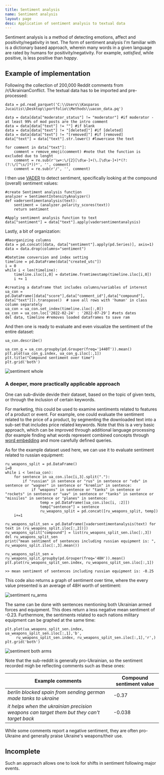 ```yaml
---
title: Sentiment analysis
name: Sentiment analysis
layout: page
desc: Application of sentiment analysis to textual data
---
```

Sentiment analysis is a method of detecting emotions, affect and positivity/negativity in text. The form of sentiment analysis I'm familiar with is a dictionary based approach, wherein many words in a given language are rated by humans for positivity/negativity. For example, _satisfied_, while positive, is less positive than _happy_.

<h2>Example of implementation</h2>
Following the collection of 200,000 Reddit comments from /r/UkrainianConflict. The textual data has to be imported and pre-processed:

	data = pd.read_parquet('C:\\Users\\Kasparas Jucaitis\\Desktop\\portfolio\\Methods\\uacon_data.pq')

	data = data[data["moderator_status"] != "moderator"] #if moderator - at least 99% of mod posts are the intro comment
	data = data[data["text"] != ""] #if blank
	data = data[data["text"] != "[deleted]"] #if [deleted]
	data = data[data["text"] != "[removed]"] #if [removed]
	data["text"] = data["text"].str.lower() #lowercase the text

	for comment in data["text"]:
		comment = remove_emoji(comment) #note that the function is excluded due to lenght
		comment = re.sub(r'\w+:\/{2}[\d\w-]+(\.[\d\w-]+)*(?:(?:\/[^\s/]*))*', '', comment)
		comment = re.sub(r'/', '', comment)


I then use [VADER](https://github.com/cjhutto/vaderSentiment) to detect sentiment, specifically looking at the compound (overall) sentiment values:

	#create Sentiment analysis function
	analyzer = SentimentIntensityAnalyzer()
	def vadersentimentanalysis(text):
		sentiment = (analyzer.polarity_scores(text))
		return sentiment

	#Apply sentiment analysis function to text
	data["sentiment"] = data["text"].apply(vadersentimentanalysis)

Lastly, a bit of organization:

	#Reorganizing columns
	data = pd.concat([data, data["sentiment"].apply(pd.Series)], axis=1)
	data = data.drop(columns="sentiment")

	#Datetime conversion and index setting
	timeline = pd.DataFrame(data["created_utc"])
	i = 0
	while i < len(timeline):
		timeline.iloc[i,0] = datetime.fromtimestamp(timeline.iloc[i,0])
		i += 1

	#creating a dataframe that includes columns/variables of interest
	ua_con = pd.DataFrame([data["score"],data["comment_id"],data["compound"], data["text"]]).transpose()  # save all rows with 'human' in class column separately
	ua_con = ua_con.set_index(timeline.iloc[:,0])
	ua_con = ua_con.loc['2022-02-24' : '2022-07-29'] #sets dates
	del data, timeline #removes loaded dataframes to save ram

And then one is ready to evaluate and even visualize the sentiment of the entire dataset:
	
	ua_con.describe()
	
	ua_con_g = ua_con.groupby(pd.Grouper(freq='1440T')).mean()
	plt.plot(ua_con_g.index, ua_con_g.iloc[:,1])
	plt.title("Compound sentiment over time")
	plt.grid('both')

![sentiment whole](/assets/images/s_a1.png)

<h3>A deeper, more practically applicable approach</h3>
One can sub-divide devide their dataset, based on the topic of given texts, or through the inclusion of certain keywords.

For marketing, this could be used to examine sentiments related to features of a product or event. For example, one could evaluate the sentiment related to the price of a product, by segmenting the downloaded text into a sub-set that includes price related keywords. Note that this is a very basic approach, which can be improved through additional language processing (for example finding what words represent combined concepts through [word embedding](/methods/word-embedding) and more carefully defined queries.

As for the example dataset used here, we can use it to evaluate sentiment related to russian equipment:

	ru_weapons_split = pd.DataFrame()
	i=0
	while i < len(ua_con):
		for sentence in ua_con.iloc[i,3].split("."):
			if "russian" in sentence or "rus" in sentence or "vdv" in sentence or "wagner" in sentence or "kremlin" in sentence:
				if "weapons" in sentence or "tanks" in sentence or "rockets" in sentence or "uav" in sentence or "tanks" in sentence or "missiles" in sentence or "planes" in sentence:
					temp = pd.DataFrame([ua_con.iloc[i, :2]])
					temp["sentence"] = sentence
					ru_weapons_split = pd.concat([ru_weapons_split, temp])
		i+=1

	ru_weapons_split_sen = pd.DataFrame([vadersentimentanalysis(text) for text in (ru_weapons_split.iloc[:,2])])
	ru_weapons_split["compound"] = list(ru_weapons_split_sen.iloc[:,3])
	del ru_weapons_split_sen
	print("mean sentiment of sentences including russian equipment is: ", ru_weapons_split.iloc[:,3].mean())

	ru_weapons_split_sen = ru_weapons_split.groupby(pd.Grouper(freq='48H')).mean()
	plt.plot(ru_weapons_split_sen.index, ru_weapons_split_sen.iloc[:,1])

	>> mean sentiment of sentences including russian equipment is: -0.25

This code also returns a graph of sentiment over time, where the every value presented is an average of 48H worth of sentiment:

![sentiment ru_arms](/assets/images/s_a2.png)

The same can be done with sentences mentioning both Ukrainian armed forces and equipment. This does return a less negative mean sentiment of -0.23. Furthermore, the sentiments related to each nations military equipment can be graphed at the same time:

	plt.plot(ua_weapons_split_sen.index, ua_weapons_split_sen.iloc[:,1],'b',
         ru_weapons_split_sen.index, ru_weapons_split_sen.iloc[:,1],'r',)
	plt.grid('both')
	
![sentiment both arms](/assets/images/s_a3.png)

Note that the sub-reddit is generally pro-Ukrainian, so the sentiment recorded migh be reflecting comments such as these ones:

|     Example comments                                                                      |  Compound sentiment value |
|-------------------------------------------------------------------------------------------|---------------------------|
|_berlin blocked spain from sending german made tanks to ukraine_                           | -0.37                     |
|_it helps when the ukrainian precision weapons can target them but they can't target back_ | -0.038                    |

While some comments report a negative sentiment, they are often pro-Ukraine and generally praise Ukraine's weapons/their use.

<h2> Incomplete </h2>

Such an approach allows one to look for shifts in sentiment following major events.

